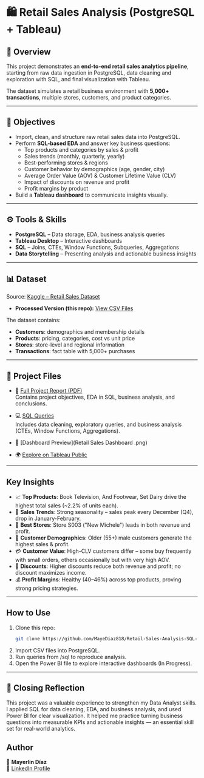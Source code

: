 # 🛍️ Retail Sales Analysis (PostgreSQL + Tableau)

## 📁 Overview
This project demonstrates an **end-to-end retail sales analytics pipeline**, starting from raw data ingestion in PostgreSQL, data cleaning and exploration with SQL, and final visualization with Tableau.  

The dataset simulates a retail business environment with **5,000+ transactions**, multiple stores, customers, and product categories.  

---

## 🎯 Objectives
- Import, clean, and structure raw retail sales data into PostgreSQL.  
- Perform **SQL-based EDA** and answer key business questions:
  - Top products and categories by sales & profit  
  - Sales trends (monthly, quarterly, yearly)  
  - Best-performing stores & regions  
  - Customer behavior by demographics (age, gender, city)  
  - Average Order Value (AOV) & Customer Lifetime Value (CLV)  
  - Impact of discounts on revenue and profit  
  - Profit margins by product  
- Build a **Tableau dashboard** to communicate insights visually.  

---

## ⚙️ Tools & Skills
- **PostgreSQL** – Data storage, EDA, business analysis queries  
- **Tableau Desktop** – Interactive dashboards  
- **SQL** – Joins, CTEs, Window Functions, Subqueries, Aggregations  
- **Data Storytelling** – Presenting analysis and actionable business insights  

---

## 📊 Dataset
Source: [Kaggle – Retail Sales Dataset](https://www.kaggle.com/datasets/buharishehu/retail-sales-dataset/data) 
- **Processed Version (this repo):** [View CSV Files](Dataset)

The dataset contains:
- **Customers**: demographics and membership details  
- **Products**: pricing, categories, cost vs unit price  
- **Stores**: store-level and regional information  
- **Transactions**: fact table with 5,000+ purchases  

---

## 📂 Project Files

- 📄 [Full Project Report (PDF)](Retail_Sales_Report.pdf)  
  Contains project objectives, EDA in SQL, business analysis, and conclusions.

- 💻 [SQL Queries](retail_sales_analysis.sql)  
  Includes data cleaning, exploratory queries, and business analysis (CTEs, Window Functions, Aggregations).

- 🔹 [Dashboard Preview](Retail Sales Dashboard .png)
  
- 🌍 [Explore on Tableau Public]()
---

## Key Insights
- 📈 **Top Products**: Book Television, And Footwear, Set Dairy drive the highest total sales (~2.2% of units each).  
- 🛒 **Sales Trends**: Strong seasonality – sales peak every December (Q4), drop in January-February.  
- 🏬 **Best Stores**: Store S003 ("New Michele") leads in both revenue and profit.  
- 👥 **Customer Demographics**: Older (55+) male customers generate the highest sales & profit.  
- 💳 **Customer Value**: High-CLV customers differ – some buy frequently with small orders, others occasionally but with very high AOV.  
- 🎯 **Discounts**: Higher discounts reduce both revenue and profit; no discount maximizes income.  
- 💰 **Profit Margins**: Healthy (40–46%) across top products, proving strong pricing strategies.  

---

## How to Use
1. Clone this repo:  
   ```bash
   git clone https://github.com/MayeDiaz818/Retail-Sales-Analysis-SQL-PowerBI.git
2. Import CSV files into PostgreSQL.
3. Run queries from /sql to reproduce analysis.
4. Open the Power BI file to explore interactive dashboards (In Progress).

---

## 🔹 Closing Reflection

This project was a valuable experience to strengthen my Data Analyst skills. I applied SQL for data cleaning, EDA, and business analysis, and used Power BI for clear visualization. It helped me practice turning business questions into measurable KPIs and actionable insights — an essential skill set for real-world analytics.

## Author
👤 **Mayerlin Díaz**    
🔗 [LinkedIn Profile](https://www.linkedin.com/in/mayerlin-diaz-623986256/)  
